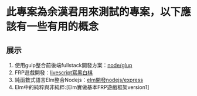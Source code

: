 # 此專案為余漢君用來測試的專案，以下應該有一些有用的概念
## 展示
1. 使用gulp整合前後端fullstack開發方案：[node/glup](./dev/node/)
1. FRP遊戲開發：[livescript寫黑白棋](./dev/node/src/web/bw.ls)
1. 純函數式語言Elm整合Nodejs：[elm開發nodejs/express](./elm/testexpress)
1. Elm中的純粹與非純粹:[Elm實做基本FRP遊戲框架version1]